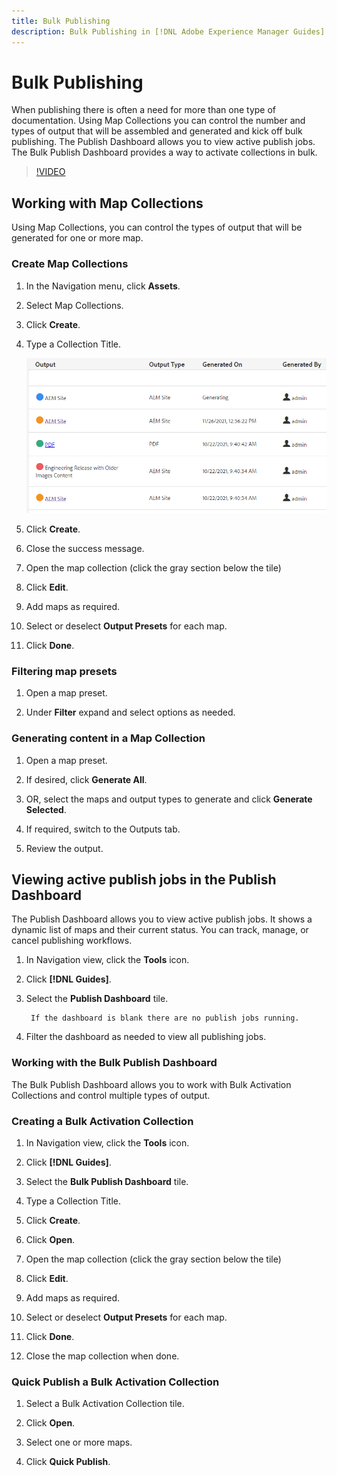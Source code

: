 ```yaml
---
title: Bulk Publishing
description: Bulk Publishing in [!DNL Adobe Experience Manager Guides]
---
```

# Bulk Publishing

When publishing there is often a need for more than one type of documentation. Using Map Collections you can control the number and types of output that will be assembled and generated and kick off bulk publishing. The Publish Dashboard allows you to view active publish jobs. The Bulk Publish Dashboard provides a way to activate collections in bulk.

>[!VIDEO](https://video.tv.adobe.com/v/338985)

## Working with Map Collections

Using Map Collections, you can control the types of output that will be generated for one or more map.

### Create Map Collections

1. In the Navigation menu, click **Assets**. 

2. Select Map Collections.

3. Click **Create**.

4. Type a Collection Title.

    ![Map-Collection](images/map-collection.png)

5. Click **Create**.
6. Close the success message.

7. Open the map collection (click the gray section below the tile)

8. Click **Edit**.

9. Add maps as required.

10. Select or deselect **Output Presets** for each map.

11. Click **Done**.

### Filtering map presets

1. Open a map preset.

2. Under **Filter** expand and select options as needed.

### Generating content in a Map Collection

1. Open a map preset.

2. If desired, click **Generate All**.

3. OR, select the maps and output types to generate and click **Generate Selected**.

4. If required, switch to the Outputs tab.
 
5. Review the output.

## Viewing active publish jobs in the Publish Dashboard

The Publish Dashboard allows you to view active 
publish jobs. It shows a dynamic list of maps and their current status. You can track, manage, or cancel publishing workflows.

1. In Navigation view, click the **Tools** icon.

2. Click **[!DNL Guides]**.

3. Select the **Publish Dashboard** tile.

        If the dashboard is blank there are no publish jobs running.

4. Filter the dashboard as needed to view all publishing jobs.

### Working with the Bulk Publish Dashboard

The Bulk Publish Dashboard allows you to work with Bulk Activation Collections and control multiple types of output.

### Creating a Bulk Activation Collection

1. In Navigation view, click the **Tools** icon.

2. Click **[!DNL Guides]**.

3. Select the **Bulk Publish Dashboard** tile.

4. Type a Collection Title.

5. Click **Create**.

6. Click **Open**.

7. Open the map collection (click the gray section below the tile)

8. Click **Edit**.

9. Add maps as required.

10. Select or deselect **Output Presets** for each map.

11. Click **Done**.

12. Close the map collection when done.

### Quick Publish a Bulk Activation Collection

1. Select a Bulk Activation Collection tile.

2. Click **Open**.

3. Select one or more maps.

4. Click **Quick Publish**.
